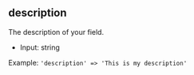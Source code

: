## description

The description of your field.

* Input:  string

Example:
`'description' => 'This is my description'`
